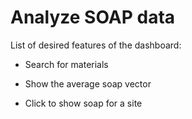 # Analyze SOAP data

List of desired features of the dashboard:

- Search for materials

- Show the average soap vector

- Click to show soap for a site
